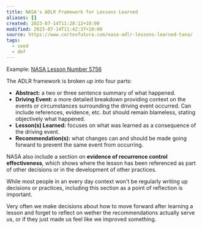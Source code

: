 ```yaml
---
title: NASA's ADLR Framework for Lessons Learned
aliases: []
created: 2023-07-14T11:28:12+10:00
modified: 2023-07-14T11:42:37+10:00
source: https://www.cortexfutura.com/nasa-adlr-lessons-learned-tana/
tags:
  - seed
  - dmf
---
```


Example: [NASA Lesson Number 5756](https://llis.nasa.gov/lesson/5756)

The ADLR framework is broken up into four parts:
- **Abstract:** a two or three sentence summary of what happened.
- **Driving Event:** a more detailed breakdown providing context on the events or circumstances surrounding the driving event occurred. Can include references, evidence, etc. but should remain blameless, stating objectively what happened.
- **Lesson(s) Learned:** focuses on what was learned as a consequence of the driving event.
- **Recommendation(s):** what changes can and should be made going forward to prevent the same event from occurring.

NASA also include a section on **evidence of recurrence control effectiveness**, which shows where the lesson has been referenced as part of other decisions or in the development of other practices.

While most people in an every day context won't be regularly writing up decisions or practices, including this section as a point of reflection is important. 

Very often we make decisions about how to move forward after learning a lesson and forget to reflect on wether the recommendations actually serve us, or if they just made us feel like we improved something.
